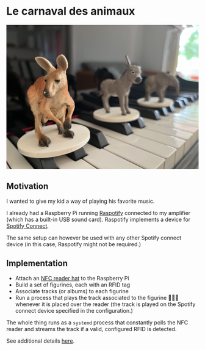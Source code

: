 # Le carnaval des animaux

<img src="./img/animmals.jpg"></img>
## Motivation
I wanted to give my kid a way of playing his favorite music.

I already had a Raspberry Pi running [Raspotify](https://github.com/dtcooper/raspotify) connected to my amplifier (which has a built-in USB sound card). Raspotify implements a device for [Spotify Connect](https://support.spotify.com/us/article/spotify-connect/).

The same setup can however be used with any other Spotify connect device (in this case, Raspotify might not be required.)

## Implementation

* Attach an [NFC reader hat](https://www.waveshare.com/wiki/PN532_NFC_HAT) to the Raspberry Pi
* Build a set of figurines, each with an RFID tag
* Associate tracks (or albums) to each figurine
* Run a process that plays the track associated to the figurine 🐘🦘🐢 whenever it is placed over the reader (the track is played on the Spotify connect device specified in the configuration.)

The whole thing runs as a `systemd` process that constantly polls the NFC reader and streams the track if a valid, configured RFID is detected.

See additional details [here](./src/app/).
